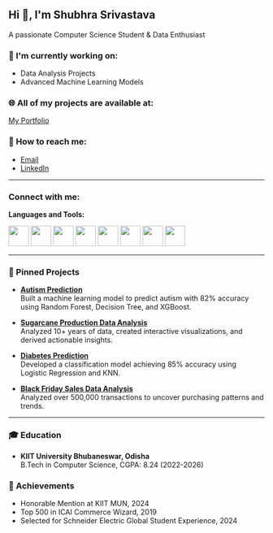 ## Hi 👋, I'm Shubhra Srivastava

A passionate Computer Science Student & Data Enthusiast

### 🚀 I'm currently working on:
- Data Analysis Projects
- Advanced Machine Learning Models

### 🌐 All of my projects are available at:
[My Portfolio](https://shubhra27ssportfolio.netlify.app/)

### 📧 How to reach me:
- [Email](mailto:shubhra27.ss@gmail.com)
- [LinkedIn](https://linkedin.com/in/shubhra-srivastava-a4a8ba247)

---

### Connect with me:

**Languages and Tools:**

<img src="https://cdn.jsdelivr.net/gh/devicons/devicon/icons/python/python-original.svg" width="40"/>
<img src="https://cdn.jsdelivr.net/gh/devicons/devicon/icons/c/c-original.svg" width="40"/>
<img src="https://cdn.jsdelivr.net/gh/devicons/devicon/icons/mysql/mysql-original.svg" width="40"/>
<img src="https://cdn.jsdelivr.net/gh/devicons/devicon/icons/html5/html5-original.svg" width="40"/>
<img src="https://cdn.jsdelivr.net/gh/devicons/devicon/icons/css3/css3-original.svg" width="40"/>
<img src="https://cdn.jsdelivr.net/gh/devicons/devicon/icons/bootstrap/bootstrap-original.svg" width="40"/>
<img src="https://cdn.jsdelivr.net/gh/devicons/devicon/icons/git/git-original.svg" width="40"/>
<img src="https://cdn.jsdelivr.net/gh/devicons/devicon/icons/jupyter/jupyter-original.svg" width="40"/>

---

### 📁 Pinned Projects

- **[Autism Prediction](#)**  
  Built a machine learning model to predict autism with 82% accuracy using Random Forest, Decision Tree, and XGBoost.

- **[Sugarcane Production Data Analysis](#)**  
  Analyzed 10+ years of data, created interactive visualizations, and derived actionable insights.

- **[Diabetes Prediction](#)**  
  Developed a classification model achieving 85% accuracy using Logistic Regression and KNN.

- **[Black Friday Sales Data Analysis](#)**  
  Analyzed over 500,000 transactions to uncover purchasing patterns and trends.

---

### 🎓 Education
- **KIIT University Bhubaneswar, Odisha**  
  B.Tech in Computer Science, CGPA: 8.24 (2022-2026)

### 🌟 Achievements
- Honorable Mention at KIIT MUN, 2024
- Top 500 in ICAI Commerce Wizard, 2019
- Selected for Schneider Electric Global Student Experience, 2024
